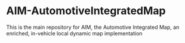 # AIM-AutomotiveIntegratedMap
This is the main repository for AIM, the Automotive Integrated Map, an enriched, in-vehicle local dynamic map implementation
